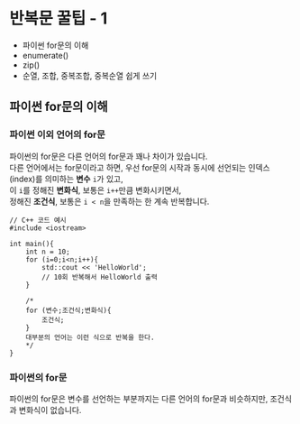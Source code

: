 # 반복문 꿀팁 - 1

* 파이썬 for문의 이해
* enumerate()
* zip()
* 순열, 조합, 중복조합, 중복순열 쉽게 쓰기


## 파이썬 for문의 이해

### 파이썬 이외 언어의 for문
파이썬의 for문은 다른 언어의 for문과 꽤나 차이가 있습니다.  
다른 언어에서는 for문이라고 하면, 우선 for문의 시작과 동시에 선언되는 인덱스(index)를 의미하는 **변수** `i`가 있고,  
이 `i`를 정해진 **변화식**, 보통은 `i++`만큼 변화시키면서,   
정해진 **조건식**, 보통은 `i < n`을 만족하는 한 계속 반복합니다.  
```
// C++ 코드 예시
#include <iostream>

int main(){
    int n = 10;
    for (i=0;i<n;i++){
        std::cout << 'HelloWorld';
        // 10회 반복해서 HelloWorld 출력
    }
    
    /*
    for (변수;조건식;변화식){
        조건식;
    }
    대부분의 언어는 이런 식으로 반복을 한다.
    */
}
```

### 파이썬의 for문

파이썬의 for문은 변수를 선언하는 부분까지는 다른 언어의 for문과 비슷하지만, 조건식과 변화식이 없습니다.  
